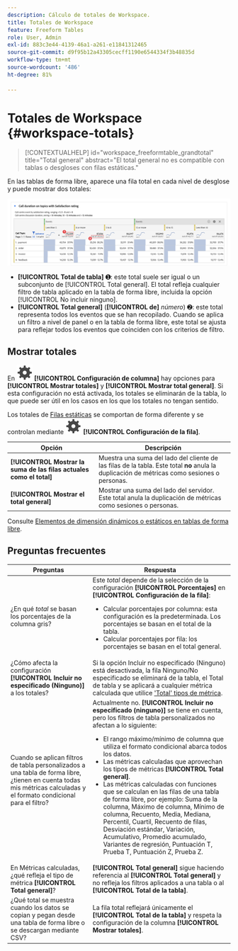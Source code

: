 ```yaml
---
description: Cálculo de totales de Workspace.
title: Totales de Workspace
feature: Freeform Tables
role: User, Admin
exl-id: 883c3e44-4139-46a1-a261-e11841312465
source-git-commit: d9f95b12a43305cecff1190e6544334f3b48835d
workflow-type: tm+mt
source-wordcount: '486'
ht-degree: 81%

---
```


# Totales de Workspace {#workspace-totals}

>[!CONTEXTUALHELP]
>id="workspace_freeformtable_grandtotal"
>title="Total general"
>abstract="El total general no es compatible con tablas o desgloses con filas estáticas."

En las tablas de forma libre, aparece una fila total en cada nivel de desglose y puede mostrar dos totales:

![Tabla de forma libre que resalta el total general y el total de la tabla.](assets/total-row.png)

* **[!UICONTROL Total de tabla]** ➊: este total suele ser igual o un subconjunto de [!UICONTROL Total general]. El total refleja cualquier filtro de tabla aplicado en la tabla de forma libre, incluida la opción [!UICONTROL No incluir ninguno].
* **[!UICONTROL Total general]** (**[!UICONTROL de]** *número*) ➋: este total representa todos los eventos que se han recopilado. Cuando se aplica un filtro a nivel de panel o en la tabla de forma libre, este total se ajusta para reflejar todos los eventos que coinciden con los criterios de filtro.




## Mostrar totales

En ![Configuración](/help/assets/icons/Setting.svg) **[!UICONTROL Configuración de columna]** hay opciones para **[!UICONTROL Mostrar totales]** y **[!UICONTROL Mostrar total general]**. Si esta configuración no está activada, los totales se eliminarán de la tabla, lo que puede ser útil en los casos en los que los totales no tengan sentido.


Los totales de [Filas estáticas](/help/analyze/analysis-workspace/visualizations/freeform-table/column-row-settings/manual-vs-dynamic-rows.md) se comportan de forma diferente y se controlan mediante ![Configuración](/help/assets/icons/Setting.svg) **[!UICONTROL Configuración de la fila]**.

| Opción | Descripción |
|---|---|
| **[!UICONTROL Mostrar la suma de las filas actuales como el total]** | Muestra una suma del lado del cliente de las filas de la tabla. Este total **no** anula la duplicación de métricas como sesiones o personas. |
| **[!UICONTROL Mostrar el total general]** | Mostrar una suma del lado del servidor. Este total anula la duplicación de métricas como sesiones o personas. |

Consulte [Elementos de dimensión dinámicos o estáticos en tablas de forma libre](column-row-settings/manual-vs-dynamic-rows.md).


## Preguntas frecuentes

| Preguntas | Respuesta |
|---|---|
| ¿En qué *total* se basan los porcentajes de la columna gris? | Este *total* depende de la selección de la configuración **[!UICONTROL Porcentajes]** en **[!UICONTROL Configuración de la fila]**:<ul><li>Calcular porcentajes por columna: esta configuración es la predeterminada. Los porcentajes se basan en el total de la tabla.</li><li>Calcular porcentajes por fila: los porcentajes se basan en el total general.</li></ul> |
| ¿Cómo afecta la configuración **[!UICONTROL Incluir no especificado (Ninguno)]** a los totales? | Si la opción Incluir no especificado (Ninguno) está desactivada, la fila Ninguno/No especificado se eliminará de la tabla, el Total de tabla y se aplicará a cualquier métrica calculada que utilice [&#39;Total&#39; tipos de métrica](/help/components/c-calcmetrics/c-workflow/cm-workflow/c-build-metrics/m-metric-type-alloc.md). |
| Cuando se aplican filtros de tabla personalizados a una tabla de forma libre, ¿tienen en cuenta todas mis métricas calculadas y el formato condicional para el filtro? | Actualmente no. **[!UICONTROL Incluir no especificado (ninguno)]** se tiene en cuenta, pero los filtros de tabla personalizados no afectan a lo siguiente:<ul><li>El rango máximo/mínimo de columna que utiliza el formato condicional abarca todos los datos.</li><li>Las métricas calculadas que aprovechan los tipos de métricas **[!UICONTROL Total general]**.</li><li>Las métricas calculadas con funciones que se calculan en las filas de una tabla de forma libre, por ejemplo: Suma de la columna, Máximo de columna, Mínimo de columna, Recuento, Media, Mediana, Percentil, Cuartil, Recuento de filas, Desviación estándar, Variación, Acumulativo, Promedio acumulado, Variantes de regresión, Puntuación T, Prueba T, Puntuación Z, Prueba Z.</li></ul> |
| En Métricas calculadas, ¿qué refleja el tipo de métrica **[!UICONTROL Total general]**? | **[!UICONTROL Total general]** sigue haciendo referencia al **[!UICONTROL Total general]** y no refleja los filtros aplicados a una tabla o al **[!UICONTROL Total de la tabla]**. |
| ¿Qué total se muestra cuando los datos se copian y pegan desde una tabla de forma libre o se descargan mediante CSV? | La fila total reflejará únicamente el **[!UICONTROL Total de la tabla]** y respeta la configuración de la columna **[!UICONTROL Mostrar totales]**. |
